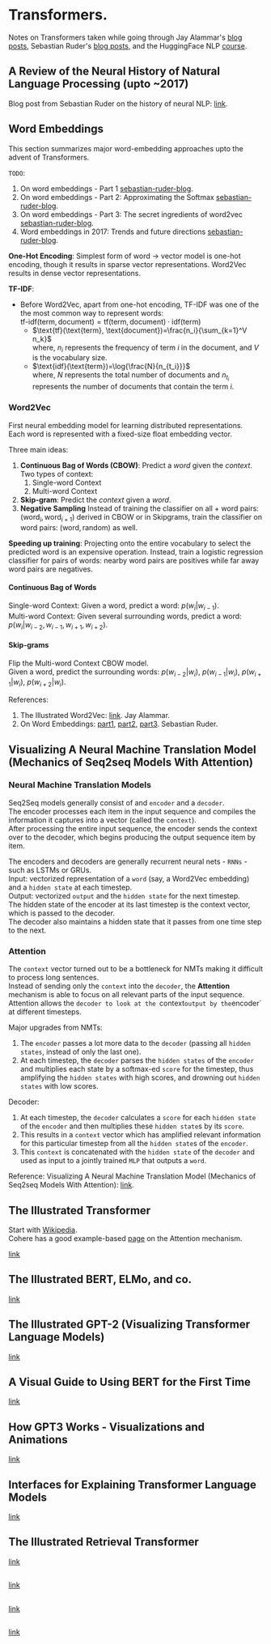 # Transformers.

Notes on Transformers taken while going through Jay Alammar's [blog posts](http://jalammar.github.io), Sebastian Ruder's [blog posts](https://www.ruder.io), and the HuggingFace NLP [course](https://huggingface.co/course).

## A Review of the Neural History of Natural Language Processing (upto ~2017)
Blog post from Sebastian Ruder on the history of neural NLP: [link](https://www.ruder.io/a-review-of-the-recent-history-of-nlp/).

## Word Embeddings
This section summarizes major word-embedding approaches upto the advent of Transformers.

`TODO`:
1. On word embeddings - Part 1 [sebastian-ruder-blog](https://www.ruder.io/word-embeddings-1).
2. On word embeddings - Part 2: Approximating the Softmax [sebastian-ruder-blog](https://www.ruder.io/word-embeddings-softmax/).
3. On word embeddings - Part 3: The secret ingredients of word2vec [sebastian-ruder-blog](https://www.ruder.io/secret-word2vec/).
4. Word embeddings in 2017: Trends and future directions [sebastian-ruder-blog](https://www.ruder.io/word-embeddings-2017/).

**One-Hot Encoding**: Simplest form of word $\rightarrow$ vector model is one-hot encoding, though it results in sparse vector representations. $\text{Word2Vec}$ results in dense vector representations.

**TF-IDF**:
* Before $\text{Word2Vec}$, apart from one-hot encoding, TF-IDF was one of the the most common way to represent words:    
$\text{tf-idf}(\text{term}, \text{document})=\text{tf}(\text{term},\text{document})\cdot\text{idf}(\text{term})$
  * $\text{tf}(\text{term}, \text{document})=\frac{n_i}{\sum_{k=1}^V n_k}$    
where, $n_i$ represents the frequency of term $i$ in the document, and $V$ is the vocabulary size.
  * $\text{idf}(\text{term})=\log{\frac{N}{n_{t_i}}}$    
where, $N$ represents the total number of documents and $n_{t_i}$ represents the number of documents that contain the term $i$.

### Word2Vec
First neural embedding model for learning distributed representations.    
Each word is represented with a fixed-size float embedding vector.

Three main ideas: 
1. **Continuous Bag of Words (CBOW)**: Predict a _word_ given the _context_.    
   Two types of context:
   1. Single-word Context
   2. Multi-word Context
2. **Skip-gram**: Predict the _context_ given a _word_.
3. **Negative Sampling** Instead of training the classifier on all $+$ word pairs: $(\text{word}_i, \text{word}_{i+1})$ derived in CBOW or in Skipgrams, train the classifier on word pairs: $(\text{word}, \text{random})$ as well.

**Speeding up training**: Projecting onto the entire vocabulary to select the predicted word is an expensive operation. Instead, train a logistic regression classifier for pairs of words: nearby word pairs are positives while far away word pairs are negatives.

#### Continuous Bag of Words
Single-word Context: Given a word, predict a word: $p(w_i|w_{i-1})$.    
Multi-word Context: Given several surrounding words, predict a word: $p(w_i|w_{i-2}, w_{i-1}, w_{i+1},w_{i+2})$.    

#### Skip-grams
Flip the Multi-word Context CBOW model.    
Given a word, predict the surrounding words: $p(w_{i-2}|w_i)$, $p(w_{i-1}|w_i)$, $p(w_{i+1}|w_i)$, $p(w_{i+2}|w_i)$.    


References:
1. The Illustrated Word2Vec: [link](https://jalammar.github.io/illustrated-word2vec/). Jay Alammar.
2. On Word Embeddings: [part1](https://www.ruder.io/word-embeddings-1), [part2](https://www.ruder.io/word-embeddings-softmax/), [part3](https://www.ruder.io/secret-word2vec/). Sebastian Ruder.


## Visualizing A Neural Machine Translation Model (Mechanics of Seq2seq Models With Attention)

### Neural Machine Translation Models
Seq2Seq models generally consist of and `encoder` and a `decoder`.    
The encoder processes each item in the input sequence and compiles the information it captures into a vector (called the `context`).    
After processing the entire input sequence, the encoder sends the context over to the decoder, which begins producing the output sequence item by item.

The encoders and decoders are generally recurrent neural nets - `RNNs` - such as LSTMs or GRUs.    
Input: vectorized representation of a `word` (say, a Word2Vec embedding) and a `hidden state` at each timestep.    
Output: vectorized `output` and the `hidden state` for the next timestep.    
The hidden state of the encoder at its last timestep is the context vector, which is passed to the decoder.    
The decoder also maintains a hidden state that it passes from one time step to the next.

### Attention
The `context` vector turned out to be a bottleneck for NMTs making it difficult to process long sentences.    
Instead of sending only the `context` into the `decoder`, the  **Attention** mechanism is able to focus on all relevant parts of the input sequence. Attention allows the `decoder to look at the `context` output by the `encoder` at different timesteps.

Major upgrades from NMTs:
1. The `encoder` passes a lot more data to the `decoder` (passing all `hidden states`, instead of only the last one).
2. At each timestep, the `decoder` parses the `hidden states` of the `encoder` and multiplies each state by a softmax-ed `score` for the timestep, thus amplifying the `hidden states` with high scores, and drowning out `hidden states` with low scores.

Decoder:
1. At each timestep, the `decoder` calculates a `score` for each `hidden state` of the `encoder` and then multiplies these `hidden state`s by its `score`.
2. This results in a `context` vector which has amplified relevant information for this particular timestep from all the `hidden state`s of the `encoder`.
3. This `context` is concatenated with the `hidden state` of the `decoder` and used as input to a jointly trained `MLP` that outputs a `word`.

Reference: Visualizing A Neural Machine Translation Model (Mechanics of Seq2seq Models With Attention): [link](https://jalammar.github.io/visualizing-neural-machine-translation-mechanics-of-seq2seq-models-with-attention/).

## The Illustrated Transformer
Start with [Wikipedia](https://en.wikipedia.org/wiki/Attention_(machine_learning)).    
Cohere has a good example-based [page](https://docs.cohere.com/docs/the-attention-mechanism) on the Attention mechanism.

[link](https://jalammar.github.io/illustrated-transformer/)

## The Illustrated BERT, ELMo, and co.
[link](https://jalammar.github.io/illustrated-bert/)

## The Illustrated GPT-2 (Visualizing Transformer Language Models)
[link](https://jalammar.github.io/illustrated-gpt2)

## A Visual Guide to Using BERT for the First Time
[link](https://jalammar.github.io/a-visual-guide-to-using-bert-for-the-first-time/)

## How GPT3 Works - Visualizations and Animations
[link](https://jalammar.github.io/how-gpt3-works-visualizations-animations/)

## Interfaces for Explaining Transformer Language Models
[link](https://jalammar.github.io/explaining-transformers/)

## The Illustrated Retrieval Transformer
[link](https://jalammar.github.io/illustrated-retrieval-transformer/)

## 
[link]()

## 
[link]()

## 
[link]()





